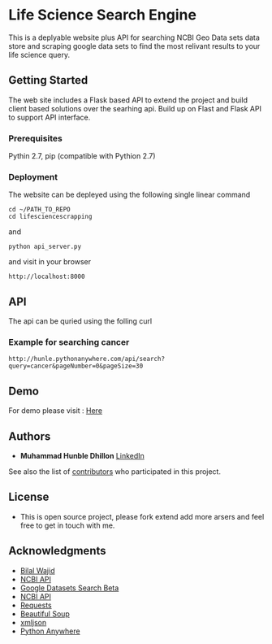 # Life Science Search Engine

This is a deplyable website plus API for searching NCBI Geo Data sets data store and scraping google data sets to find the most relivant results to your life science query.

## Getting Started

The web site includes a Flask based API to extend the project and build client based solutions over the searhing api. Build up on Flast and Flask API to support API interface. 

### Prerequisites

Pythin 2.7, pip (compatible with Pythion 2.7)

### Deployment

The website can be depleyed using the following single linear command

```
cd ~/PATH_TO_REPO
cd lifesciencescrapping
```
and
```
python api_server.py
```
and visit in your browser
```
http://localhost:8000
```

## API

The api can be quried using the folling curl

### Example for searching cancer

```
http://hunle.pythonanywhere.com/api/search?query=cancer&pageNumber=0&pageSize=30
```

## Demo

For demo please visit : [Here]("http://hunle.pythonanywhere.com")

## Authors

* **Muhammad Hunble Dhillon** [LinkedIn](https://www.linkedin.com/in/muhammad-hunble-dhillon-b64b84a0/)

See also the list of [contributors](https://github.com/your/project/contributors) who participated in this project.

## License

* This is open source project, please fork extend add more arsers and feel free to get in touch with me.

## Acknowledgments

* [Bilal Wajid](https://pk.linkedin.com/in/dr-bilal-wajid-98949276)
* [NCBI API](https://www.ncbi.nlm.nih.gov/home/develop/api)
* [Google Datasets Search Beta](https://toolbox.google.com/datasetsearch)
* [NCBI API](http://semver.org/)
* [Requests](http://docs.python-requests.org/en/master/)
* [Beautiful Soup](https://www.crummy.com/software/BeautifulSoup/bs4/doc)
* [xmljson](https://pydigger.com/pypi/xmljson)
* [Python Anywhere]("https://www.pythonanywhere.com")
